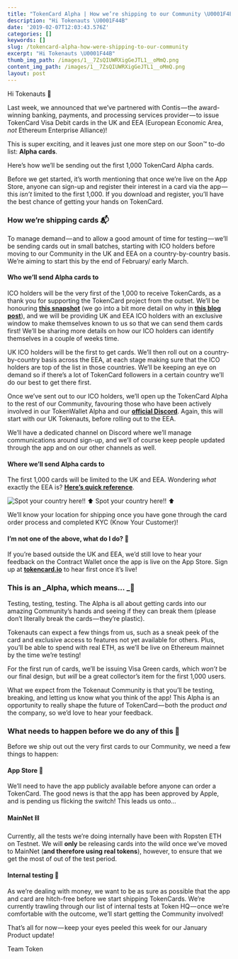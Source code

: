 ```yaml
---
title: "TokenCard Alpha | How we’re shipping to our Community \U0001F4EC"
description: "Hi Tokenauts \U0001F44B"
date: '2019-02-07T12:03:43.576Z'
categories: []
keywords: []
slug: /tokencard-alpha-how-were-shipping-to-our-community
excerpt: "Hi Tokenauts \U0001F44B"
thumb_img_path: /images/1__7ZsQIUWRXigGeJTL1__oMmQ.png
content_img_path: /images/1__7ZsQIUWRXigGeJTL1__oMmQ.png
layout: post
---
```



Hi Tokenauts 👋

Last week, we announced that we’ve partnered with Contis — the award-winning banking, payments, and processing services provider — to issue TokenCard Visa Debit cards in the UK and EEA (European Economic Area, _not_ Ethereum Enterprise Alliance)!

This is super exciting, and it leaves just one more step on our Soon™️ to-do list: **Alpha cards**.

Here’s how we’ll be sending out the first 1,000 TokenCard Alpha cards.

Before we get started, it’s worth mentioning that once we’re live on the App Store, anyone can sign-up and register their interest in a card via the app — this _isn’t_ limited to the first 1,000. If you download and register, you’ll have the best chance of getting your hands on TokenCard.

### How we’re shipping cards 📬

To manage demand — and to allow a good amount of time for testing — we’ll be sending cards out in small batches, starting with ICO holders before moving to our Community in the UK and EEA on a country-by-country basis. We’re aiming to start this by the end of February/ early March.

#### **Who we’ll send Alpha cards to**

ICO holders will be the very first of the 1,000 to receive TokenCards, as a thank you for supporting the TokenCard project from the outset. We’ll be honouring [**this snapshot**](https://github.com/MonolithDAO/token/blob/master/TKN%20holder%20top%201000%20snapshot.pdf) (we go into a bit more detail on why in [**this blog post**](https://medium.com/monolithstudio/tokencard-mvp-distribution-whos-in-d4f3801e83ca)), and we will be providing UK and EEA ICO holders with an exclusive window to make themselves known to us so that we can send them cards first! We’ll be sharing more details on how our ICO holders can identify themselves in a couple of weeks time.

UK ICO holders will be the first to get cards. We’ll then roll out on a country-by-country basis across the EEA, at each stage making sure that the ICO holders are top of the list in those countries. We’ll be keeping an eye on demand so if there’s a lot of TokenCard followers in a certain country we’ll do our best to get there first.

Once we’ve sent out to our ICO holders, we’ll open up the TokenCard Alpha to the rest of our Community, favouring those who have been actively involved in our TokenWallet Alpha and our [**official Discord**](https://discord.gg/RhxpjpX). Again, this will start with our UK Tokenauts, before rolling out to the EEA.

We’ll have a dedicated channel on Discord where we’ll manage communications around sign-up, and we’ll of course keep people updated through the app and on our other channels as well.

#### Where we’ll send Alpha cards to

The first 1,000 cards will be limited to the UK and EEA. Wondering _what_ exactly the EEA is? [**Here’s quick reference**](https://www.gov.uk/eu-eea).

![Spot your country here!! ⬆️](/images/1__jEfwzlaDvuNSIyExQ9jztQ.png)
Spot your country here!! ⬆️

We’ll know your location for shipping once you have gone through the card order process and completed KYC (Know Your Customer)!

#### I’m not one of the above, what do I do? 👋

If you’re based outside the UK and EEA, we’d still love to hear your feedback on the Contract Wallet once the app is live on the App Store. Sign up at [**tokencard.io**](https://tokencard.io/) to hear first once it’s live!

### This is an _Alpha, which means… _🔨

Testing, testing, testing. The Alpha is all about getting cards into our amazing Community’s hands and seeing if they can break them (please don’t literally break the cards — they’re plastic).

Tokenauts can expect a few things from us, such as a sneak peek of the card and exclusive access to features not yet available for others. Plus, you’ll be able to spend with real ETH, as we’ll be live on Ethereum mainnet by the time we’re testing!

For the first run of cards, we’ll be issuing Visa Green cards, which _won’t_ be our final design, but _will_ be a great collector’s item for the first 1,000 users.

What we expect from the Tokenaut Community is that you’ll be testing, breaking, and letting us know what you think of the app! This Alpha is an opportunity to really shape the future of TokenCard — both the product _and_ the company, so we’d love to hear your feedback.

### What needs to happen before we do any of this 🚀

Before we ship out out the very first cards to our Community, we need a few things to happen:

#### **App Store** 🍏

We’ll need to have the app publicly available before anyone can order a TokenCard. The good news is that the app has been approved by Apple, and is pending us flicking the switch! This leads us onto…

#### **MainNet** ⛓

Currently, all the tests we’re doing internally have been with Ropsten ETH on Testnet. We will **only** be releasing cards into the wild once we’ve moved to MainNet (**and therefore using real tokens**), however, to ensure that we get the most of out of the test period.

#### **Internal testing** 🔨

As we’re dealing with money, we want to be as sure as possible that the app and card are hitch-free before we start shipping TokenCards. We’re currently trawling through our list of internal tests at Token HQ — once we’re comfortable with the outcome, we’ll start getting the Community involved!

That’s all for now — keep your eyes peeled this week for our January Product update!

Team Token